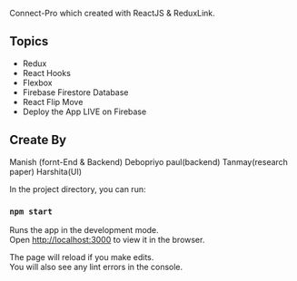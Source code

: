 Connect-Pro which created with ReactJS & ReduxLink.


## Topics

- Redux
- React Hooks
- Flexbox
- Firebase Firestore Database
- React Flip Move
- Deploy the App LIVE on Firebase

## Create By
Manish (fornt-End & Backend)
Debopriyo paul(backend)
Tanmay(research paper)
Harshita(UI)

In the project directory, you can run:

### `npm start`

Runs the app in the development mode.\
Open [http://localhost:3000](http://localhost:3000) to view it in the browser.

The page will reload if you make edits.\
You will also see any lint errors in the console.
